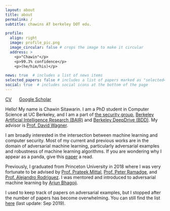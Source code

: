 ```yaml
---
layout: about
title: about
permalink: /
subtitle: chawins AT berkeley DOT edu.

profile:
  align: right
  image: profile_pic.png
  image_circular: false # crops the image to make it circular
  address: >
    <p>"Chawin"</p>
    <p>99.3% confidence</p>
    <p>(he/him/his)</p>

news: true  # includes a list of news items
selected_papers: false # includes a list of papers marked as "selected={true}"
social: true  # includes social icons at the bottom of the page
---
```


[CV](/assets/Chawin_Sitawarin_CV.pdf) &nbsp;&nbsp;&nbsp;&nbsp; [Google Scholar](https://scholar.google.com/citations?hl=en&authuser=1&user=AxUAEQ4AAAAJ)

Hello! My name is Chawin Sitawarin. I am a PhD student in Computer Science at UC Berkeley, and I am a part of [the security group](https://security.cs.berkeley.edu/), [Berkeley Artificial Intelligence Research (BAIR)](https://bair.berkeley.edu/) and [Berkeley DeepDrive (BDD)](https://bdd-data.berkeley.edu/). My advisor is [Prof. David Wagner](https://people.eecs.berkeley.edu/~daw/).

I am broadly interested in the intersection between machine learning and computer security. Most of my current and previous works are in the domain of adversarial machine learning, particularly adversarial examples and robustness of machine learning algorithms. If you are wondering why I appear as a panda, give this [paper](https://arxiv.org/pdf/1412.6572.pdf) a read.

Previously, I graduated from Princeton University in 2018 where I was very fortunate to be advised by [Prof. Prateek Mittal](https://www.princeton.edu/~pmittal/), [Prof. Peter Ramadge](http://faculty.ee.princeton.edu/ramadge/doku.html), and [Prof. Alejandro Rodriguez](http://faculty.ee.princeton.edu/arodriguez/). I was mentored and introduced to adversarial machine learning by [Arjun Bhagoji](https://arjunbhagoji.github.io/).

I used to keep track of papers on adversarial examples, but I stopped after the number of papers has become overwhelming. You can still find the list [here](https://github.com/chawins/Adversarial-Examples-Reading-List) (last update: Sep 2019).
